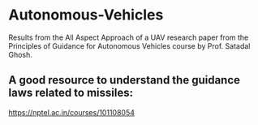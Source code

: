 # Autonomous-Vehicles
Results from the All Aspect Approach of a UAV research paper from the Principles of Guidance for Autonomous Vehicles course by Prof. Satadal Ghosh. 

## A good resource to understand the guidance laws related to missiles:
https://nptel.ac.in/courses/101108054

